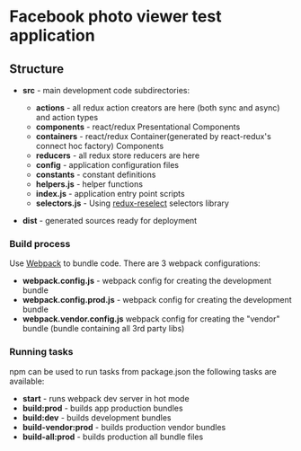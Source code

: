 # Facebook photo viewer test application

## Structure

* **src** - main development code
subdirectories:
  - **actions** - all redux action creators are here (both sync and async) and action types
  - **components** - react/redux Presentational Components
  - **containers** - react/redux Container(generated by react-redux's connect hoc factory) Components
  - **reducers** - all redux store reducers are here
  - **config**  - application configuration files
  - **constants** - constant definitions
  - **helpers.js** - helper functions
  - **index.js** - application entry point scripts
  - **selectors.js** -  Using [redux-reselect](https://github.com/reactjs/reselect) selectors library

* **dist** - generated sources ready for deployment
 ### Build process
   Use [Webpack](https://webpack.github.io/) to bundle code.
   There are 3 webpack configurations:
   - **webpack.config.js** - webpack config for creating the development bundle
   - **webpack.config.prod.js** - webpack config for creating the development bundle
   - **webpack.vendor.config.js** webpack config for creating the "vendor" bundle 
   (bundle containing all 3rd party libs)

### Running tasks
   npm can be used to run tasks from package.json the following tasks are available:
   
* **start** - runs webpack dev server in hot mode
* **build:prod** - builds app production bundles
* **build:dev** - builds development bundles
* **build-vendor:prod** - builds production vendor bundles
* **build-all:prod** - builds production all bundle files